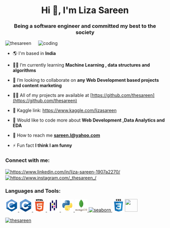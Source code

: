 <h1 align="center">Hi 👋,  I'm Liza Sareen</h1>
<h3 align="center">Being a software engineer and committed my best to the society</h3>
<img align="right" alt="coding" width="400" src="https://camo.githubusercontent.com/5ddf73ad3a205111cf8c686f687fc216c2946a75005718c8da5b837ad9de78c9/68747470733a2f2f7468756d62732e6766796361742e636f6d2f4576696c4e657874446576696c666973682d736d616c6c2e676966">
<p align="left"> <img src="https://komarev.com/ghpvc/?username=thesareen&label=Profile%20views&color=0e75b6&style=flat" alt="thesareen" /> </p>

- 🌎 I'm based in **India**

- 👨‍🎓 I’m currently learning **Machine Learning , data structures and algorithms**

- 🤝 I’m looking to collaborate on **any Web Development based projects and content marketing**

- 👨‍💻 All of my projects are available at [https://github.com/thesareen](https://github.com/thesareen)
- 🤗 Kaggle link: https://www.kaggle.com/lizasareen

- 💬 Would like to code more about **Web Development ,Data Analytics and EDA**

- 👣 How to reach me **sareen.l@yahoo.com**

- ⚡ Fun fact **I think I am funny**

<h3 align="left">Connect with me:</h3>
<p align="left">
<a href="https://www.linkedin.com/in/liza-sareen-1907a2270/" target="blank"><img align="center" src="https://raw.githubusercontent.com/rahuldkjain/github-profile-readme-generator/master/src/images/icons/Social/linked-in-alt.svg" alt="https://www.linkedin.com/in/liza-sareen-1907a2270/" height="30" width="40" /></a>
<a href="https://instagram.com/https://www.instagram.com/_thesareen_/" target="blank"><img align="center" src="https://raw.githubusercontent.com/rahuldkjain/github-profile-readme-generator/master/src/images/icons/Social/instagram.svg" alt="https://www.instagram.com/_thesareen_/" height="30" width="40" /></a>
</p>

<h3 align="left">Languages and Tools:</h3>
<p align="left"> <a href="https://www.cprogramming.com/" target="_blank" rel="noreferrer"> <img src="https://raw.githubusercontent.com/devicons/devicon/master/icons/c/c-original.svg" alt="c" width="40" height="40"/> </a> <a href="https://www.w3schools.com/cpp/" target="_blank" rel="noreferrer"> <img src="https://raw.githubusercontent.com/devicons/devicon/master/icons/cplusplus/cplusplus-original.svg" alt="cplusplus" width="40" height="40"/> </a> <a href="https://www.w3.org/html/" target="_blank" rel="noreferrer"> <img src="https://raw.githubusercontent.com/devicons/devicon/master/icons/html5/html5-original-wordmark.svg" alt="html5" width="40" height="40"/> </a> <a href="https://pandas.pydata.org/" target="_blank" rel="noreferrer"> <img src="https://raw.githubusercontent.com/devicons/devicon/2ae2a900d2f041da66e950e4d48052658d850630/icons/pandas/pandas-original.svg" alt="pandas" width="40" height="40"/> </a> <a href="https://www.python.org" target="_blank" rel="noreferrer"> <img src="https://raw.githubusercontent.com/devicons/devicon/master/icons/python/python-original.svg" alt="python" width="40" height="40"/> </a> <a href="https://www.mongodb.com/" target="_blank" rel="noreferrer"> <img src="https://raw.githubusercontent.com/devicons/devicon/master/icons/mongodb/mongodb-original-wordmark.svg" alt="mongodb" width="40" height="40"/> </a> <a href="https://pandas.pydata.org/" target="_blank" rel="noreferrer"> <a href="https://seaborn.pydata.org/" target="_blank" rel="noreferrer"> <img src="https://seaborn.pydata.org/_images/logo-mark-lightbg.svg" alt="seaborn" width="40" height="40"/> </a> 
<a href="https://www.w3schools.com/css/"target="_blank" rel="noreferrer"><img src="https://raw.githubusercontent.com/devicons/devicon/master/icons/css3/css3-original-wordmark.svg" width="40" height="40"><a href="https://www.w3schools.com/django/"target="_blank" rel="noreferrer"><img src="https://w7.pngwing.com/pngs/159/366/png-transparent-django-python-computer-icons-logo-python-text-label-rectangle-thumbnail.png" width="40" height="40"></p>
<p><img align="center" src="https://github-readme-streak-stats.herokuapp.com/?user=thesareen&" alt="thesareen" /></p>
